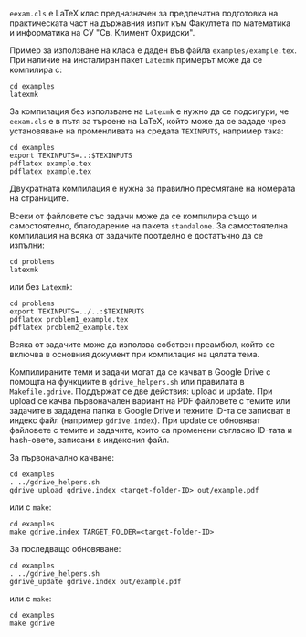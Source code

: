 `eexam.cls` е LaTeX клас предназначен за предпечатна подготовка на практическата част на държавния изпит към Факултета по математика и информатика на СУ "Св. Климент Охридски".

Пример за използване на класа е даден във файла `examples/example.tex`. При наличие на инсталиран пакет `Latexmk` примерът може да се компилира с:

``` shell
cd examples
latexmk
```

За компилация без използване на `Latexmk` е нужно да се подсигури, че `eexam.cls` е в пътя за търсене на LaTeX, който може да се зададе чрез установяване на променливата на средата `TEXINPUTS`, например така:

```shell
cd examples
export TEXINPUTS=..:$TEXINPUTS
pdflatex example.tex
pdflatex example.tex
```
Двукратната компилация е нужна за правилно пресмятане на номерата на страниците.

Всеки от файловете със задачи може да се компилира също и самостоятелно, благодарение на пакета `standalone`. За самостоятелна компилация на всяка от задачите поотделно е достатъчно да се изпълни:

```shell
cd problems
latexmk
```

или без `Latexmk`:

```shell
cd problems
export TEXINPUTS=../..:$TEXINPUTS
pdflatex problem1_example.tex
pdflatex problem2_example.tex
```

Всяка от задачите може да използва собствен преамбюл, който се включва в основния документ при компилация на цялата тема.

Компилираните теми и задачи могат да се качват в Google Drive с помощта на функциите в `gdrive_helpers.sh` или правилата в `Makefile.gdrive`. Поддържат се две действия: upload и update. При upload се качва първоначален вариант на PDF файловете с темите или задачите в зададена папка в Google Drive и техните ID-та се записват в индекс файл (например `gdrive.index`). При update се обновяват файловете с темите и задачите, които са променени съгласно ID-тата и hash-овете, записани в индексния файл.

За първоначално качване:

```shell
cd examples
. ../gdrive_helpers.sh
gdrive_upload gdrive.index <target-folder-ID> out/example.pdf
```

или с `make`:

```shell
cd examples
make gdrive.index TARGET_FOLDER=<target-folder-ID>
```

За последващо обновяване:
```shell
cd examples
. ../gdrive_helpers.sh
gdrive_update gdrive.index out/example.pdf
```

или с `make`:

```shell
cd examples
make gdrive
```
